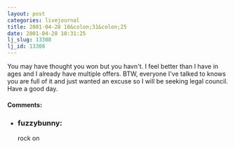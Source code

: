 ```yaml
---
layout: post
categories: livejournal
title: 2001-04-28 10&colon;31&colon;25
date: 2001-04-28 10:31:25
lj_slug: 13308
lj_id: 13308
---
```

You may have thought you won but you havn't. I feel better than I have in ages and I already have multiple offers. BTW, everyone I've talked to knows you are full of it and just wanted an excuse so I will be seeking legal council. Have a good day.


<div id="comments"><h4>Comments:</h4><div class="lj-comments"><ul>
<li><h3>fuzzybunny: </h3>
<a id="comment-6"></a>
<p>rock on</p>
</li>
</ul></div></div>
